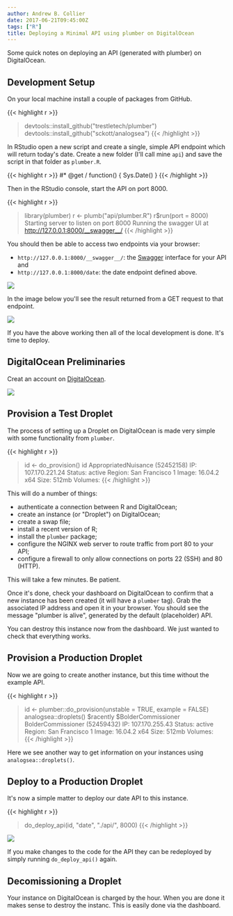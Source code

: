 ```yaml
---
author: Andrew B. Collier
date: 2017-06-21T09:45:00Z
tags: ["R"]
title: Deploying a Minimal API using plumber on DigitalOcean
---
```


<!--more-->

<!-- https://plumber.trestletech.com/docs/digitalocean/ -->

Some quick notes on deploying an API (generated with plumber) on DigitalOcean.

## Development Setup

On your local machine install a couple of packages from GitHub.

{{< highlight r >}}
> devtools::install_github("trestletech/plumber")
> devtools::install_github("sckott/analogsea")
{{< /highlight >}}

In RStudio open a new script and create a single, simple API endpoint which will return today's date. Create a new folder (I'll call mine `api`) and save the script in that folder as `plumber.R`.

{{< highlight r >}}
#* @get /
function() {
  Sys.Date()
}
{{< /highlight >}}

Then in the RStudio console, start the API on port 8000.

{{< highlight r >}}
> library(plumber)
> r <- plumb("api/plumber.R")
> r$run(port = 8000)
Starting server to listen on port 8000
Running the swagger UI at http://127.0.0.1:8000/__swagger__/
{{< /highlight >}}

You should then be able to access two endpoints via your browser:

- `http://127.0.0.1:8000/__swagger__/`: the [Swagger](http://swagger.io/) interface for your API and
- `http://127.0.0.1:8000/date`: the date endpoint defined above.

![](/img/2017/06/plumber-date-swagger.png)

In the image below you'll see the result returned from a GET request to that endpoint.

![](/img/2017/06/plumber-date-get.png)

If you have the above working then all of the local development is done. It's time to deploy.

## DigitalOcean Preliminaries

Creat an account on [DigitalOcean](https://www.digitalocean.com/).

![](/img/2017/06/digitalocean-account.png)

## Provision a Test Droplet

The process of setting up a Droplet on DigitalOcean is made very simple with some functionality from `plumber`.

{{< highlight r >}}
> id <- do_provision()
> id
<droplet>AppropriatedNuisance (52452158)
  IP:        107.170.221.24
  Status:    active
  Region:    San Francisco 1
  Image:     16.04.2 x64
  Size:      512mb
  Volumes:
{{< /highlight >}}

This will do a number of things:

- authenticate a connection between R and DigitalOcean;
- create an instance (or "Droplet") on DigitalOcean;
- create a swap file;
- install a recent version of R;
- install the `plumber` package;
- configure the NGINX web server to route traffic from port 80 to your API;
- configure a firewall to only allow connections on ports 22 (SSH) and 80 (HTTP).

This will take a few minutes. Be patient.

Once it's done, check your dashboard on DigitalOcean to confirm that a new instance has been created (it will have a `plumber` tag). Grab the associated IP address and open it in your browser. You should see the message "plumber is alive", generated by the default (placeholder) API.

You can destroy this instance now from the dashboard. We just wanted to check that everything works.

## Provision a Production Droplet

Now we are going to create another instance, but this time without the example API.

{{< highlight r >}}
> id <- plumber::do_provision(unstable = TRUE, example = FALSE)
> analogsea::droplets()
$racently
$BolderCommissioner
<droplet>BolderCommissioner (52459432)
  IP:        107.170.255.43
  Status:    active
  Region:    San Francisco 1
  Image:     16.04.2 x64
  Size:      512mb
  Volumes:   
{{< /highlight >}}

Here we see another way to get information on your instances using `analogsea::droplets()`.

## Deploy to a Production Droplet

It's now a simple matter to deploy our date API to this instance.

{{< highlight r >}}
> do_deploy_api(id, "date", "./api/", 8000)
{{< /highlight >}}

![](/img/2017/06/plumber-date-deployed.png)

If you make changes to the code for the API they can be redeployed by simply running `do_deploy_api()` again.

## Decomissioning a Droplet

Your instance on DigitalOcean is charged by the hour. When you are done it makes sense to destroy the instanc. This is easily done via the dashboard.